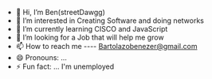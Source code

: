 - 👋 Hi, I’m Ben(streetDawgg)
- 👀 I’m interested in Creating Software and doing networks
- 🌱 I’m currently learning CISCO and JavaScript
- 💞️ I’m looking for a Job that will help me grow
- 📫 How to reach me ---- Bartolazobenezer@gmail.com
- 😄 Pronouns: ... 
- ⚡ Fun fact: ... I'm unemployed

<!---
streetDawgg/streetDawgg is a ✨ special ✨ repository because its `README.md` (this file) appears on your GitHub profile.
You can click the Preview link to take a look at your changes.
--->
